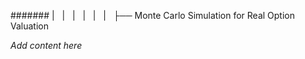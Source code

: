 ####### |   |   |   |   |   |   ├── Monte Carlo Simulation for Real Option Valuation

*Add content here*